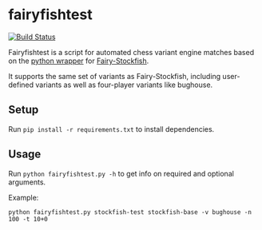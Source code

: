 # fairyfishtest

[![Build Status](https://travis-ci.org/ianfab/fairyfishtest.svg?branch=master)](https://travis-ci.org/ianfab/fairyfishtest)

Fairyfishtest is a script for automated chess variant engine matches based on the [python wrapper](https://github.com/gbtami/Fairy-Stockfish) for [Fairy-Stockfish](https://github.com/ianfab/Fairy-Stockfish).

It supports the same set of variants as Fairy-Stockfish, including user-defined variants as well as four-player variants like bughouse.

## Setup
Run `pip install -r requirements.txt` to install dependencies.

## Usage
Run `python fairyfishtest.py -h` to get info on required and optional arguments.

Example:
```
python fairyfishtest.py stockfish-test stockfish-base -v bughouse -n 100 -t 10+0
```
